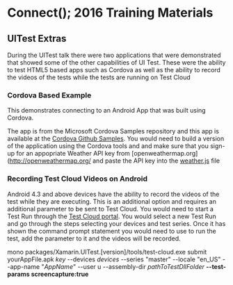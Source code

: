 # Connect(); 2016 Training Materials

## UITest Extras

During the UITest talk there were two applications that were demonstrated that showed some of the other capabilities of UI Test. These were the ability to test HTML5 based apps such as Cordova as well as the ability to record the videos of the tests while the tests are running on Test Cloud

### Cordova Based Example

This demonstrates connecting to an Android App that was built using Cordova. 

The app is from the Microsoft Cordova Samples repository and this app is available at the [Cordova Github Samples](https://github.com/Microsoft/cordova-samples/tree/master/weather-app). 
You would need to build a version of the application using the Cordova tools and and make sure that you sign-up for an appopriate Weather API key from [openweathermap.org](http://openweathermap.org/ and paste the API key into the
[weather.js](https://github.com/Microsoft/cordova-samples/blob/master/weather-app/WeatherApp/www/scripts/weather.js#L2) file

### Recording Test Cloud Videos on Android

Android 4.3 and above devices have the ability to record the videos of the test while they are executing. This is an additional option and requires an additional parameter to be sent to Test Cloud. You would need to start a Test Run through the [Test Cloud portal](https://testcloud.xamarin.com). You would select a new Test Run and go through the steps selecting your devices and test series. Once it has shown the command prompt statement you would need to use to run the test, add the parameter to it and the videos will be recorded. 

mono packages/Xamarin.UITest.[version]/tools/test-cloud.exe submit yourAppFile.apk _key_ --devices _devices_ --series "master" --locale "en_US" --app-name "_AppName_" --user u --assembly-dir _pathToTestDllFolder_ **--test-params screencapture:true**
